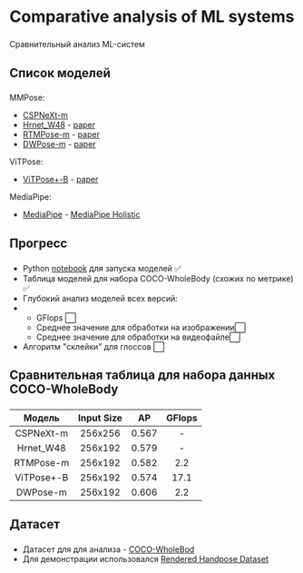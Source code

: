 <h1 align="left">Comparative analysis of ML systems</h1>

###

<p align="left">Сравнительный анализ ML-систем</p>

###

<h2 align="left">Список моделей</h2>

###
MMPose:
- [CSPNeXt-m](https://mmpose.readthedocs.io/en/latest/model_zoo/wholebody_2d_keypoint.html#topdown-heatmap-cspnext-udp-on-coco-wholebody)
- [Hrnet_W48](https://github.com/leoxiaobin/deep-high-resolution-net.pytorch) - [paper](https://paperswithcode.com/paper/deep-high-resolution-representation-learning)
- [RTMPose-m](https://github.com/open-mmlab/mmpose/tree/main/projects/rtmpose) - [paper](https://paperswithcode.com/paper/rtmpose-real-time-multi-person-pose)
- [DWPose-m](https://github.com/IDEA-Research/DWPose) - [paper](https://paperswithcode.com/paper/effective-whole-body-pose-estimation-with-two)

ViTPose:
- [ViTPose+-B](https://github.com/vitae-transformer/vitpose) - [paper](https://paperswithcode.com/paper/vitpose-vision-transformer-foundation-model)

MediaPipe:
- [MediaPipe](https://developers.google.com/mediapipe) - [MediaPipe Holistic](https://chuoling.github.io/mediapipe/solutions/holistic.html)

###

<h2 align="left">Прогресс</h2>

###

- Python [notebook](ipynb) для запуска моделей ✅
- Таблица моделей для набора COCO-WholeBody (схожих по метрике) ✅
- Глубокий анализ моделей всех версий:
- - GFlops ⬜
  - Среднее значение для обработки на изображении⬜
  - Среднее значение для обработки на видеофайле⬜
- Алгоритм "склейки" для глоссов ⬜

###

<h2 align="left">Сравнительная таблица для набора данных COCO-WholeBody</h2>

###

|    Модель   |  Input Size  |  AP   | GFlops |
|:-----------:|:------------:|:-----:|:------:|
|  CSPNeXt-m  |   256x256    | 0.567 |   -    |
|  Hrnet_W48  |   256x192    | 0.579 |   -    |
|  RTMPose-m  |   256x192    | 0.582 |  2.2   |
|  ViTPose+-B |   256x192    | 0.574 |  17.1  |
|  DWPose-m   |   256x192    | 0.606 |  2.2   |

<h2 align="left">Датасет</h2>

###

- Датасет для для анализа - [COCO-WholeBod](https://github.com/jin-s13/COCO-WholeBody)
- Для демонстрации использовался [Rendered Handpose Dataset](https://paperswithcode.com/dataset/rendered-handpose-dataset#:~:text=Rendered%20Handpose%20Dataset%20contains%2041258,indicator%20Intrinsic%20Camera%20Matrix%20K)

###
